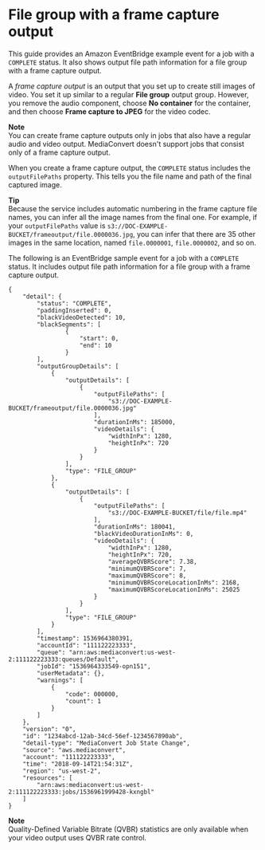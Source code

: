 # File group with a frame capture output<a name="file-group-with-frame-capture-output"></a>

This guide provides an Amazon EventBridge example event for a job with a `COMPLETE` status\. It also shows output file path information for a file group with a frame capture output\. 

A *frame capture output* is an output that you set up to create still images of video\. You set it up similar to a regular **File group** output group\. However, you remove the audio component, choose **No container** for the container, and then choose **Frame capture to JPEG** for the video codec\.

**Note**  
You can create frame capture outputs only in jobs that also have a regular audio and video output\. MediaConvert doesn't support jobs that consist only of a frame capture output\.

When you create a frame capture output, the `COMPLETE` status includes the `outputFilePaths` property\. This tells you the file name and path of the final captured image\. 

**Tip**  
Because the service includes automatic numbering in the frame capture file names, you can infer all the image names from the final one\. For example, if your `outputFilePaths` value is `s3://DOC-EXAMPLE-BUCKET/frameoutput/file.0000036.jpg`, you can infer that there are 35 other images in the same location, named `file.0000001`, `file.0000002`, and so on\.

The following is an EventBridge sample event for a job with a `COMPLETE` status\. It includes output file path information for a file group with a frame capture output\. 

```
{
    "detail": {
        "status": "COMPLETE",
        "paddingInserted": 0,
        "blackVideoDetected": 10,
        "blackSegments": [
                {
                    "start": 0,
                    "end": 10
                }
        ],
        "outputGroupDetails": [
            {
                "outputDetails": [
                    {
                        "outputFilePaths": [
                            "s3://DOC-EXAMPLE-BUCKET/frameoutput/file.0000036.jpg"
                        ],
                        "durationInMs": 185000,
                        "videoDetails": {
                            "widthInPx": 1280,
                            "heightInPx": 720
                        }
                    }
                ],
                "type": "FILE_GROUP"
            },
            {
                "outputDetails": [
                    {
                        "outputFilePaths": [
                            "s3://DOC-EXAMPLE-BUCKET/file/file.mp4"
                        ],
                        "durationInMs": 180041,
                        "blackVideoDurationInMs": 0,
                        "videoDetails": {
                            "widthInPx": 1280,
                            "heightInPx": 720,
                            "averageQVBRScore": 7.38,
                            "minimumQVBRScore": 7,
                            "maximumQVBRScore": 8,
                            "minimumQVBRScoreLocationInMs": 2168,
                            "maximumQVBRScoreLocationInMs": 25025
                        }
                    }
                ],
                "type": "FILE_GROUP"
            }
        ],
        "timestamp": 1536964380391,
        "accountId": "111122223333",
        "queue": "arn:aws:mediaconvert:us-west-2:111122223333:queues/Default",
        "jobId": "1536964333549-opn151",
        "userMetadata": {},
        "warnings": [
            {
                "code": 000000,
                "count": 1
            }
        ]
    },
    "version": "0",
    "id": "1234abcd-12ab-34cd-56ef-1234567890ab",
    "detail-type": "MediaConvert Job State Change",
    "source": "aws.mediaconvert",
    "account": "111122223333",
    "time": "2018-09-14T21:54:31Z",
    "region": "us-west-2",
    "resources": [
        "arn:aws:mediaconvert:us-west-2:111122223333:jobs/1536961999428-kxngbl"
    ]
}
```

**Note**  
Quality\-Defined Variable Bitrate \(QVBR\) statistics are only available when your video output uses QVBR rate control\.